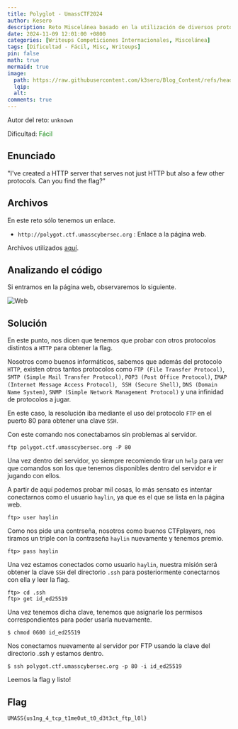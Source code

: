 ```yaml
---
title: Polyglot - UmassCTF2024
author: Kesero
description: Reto Miscelánea basado en la utilización de diversos protocolos distintos del HTTP.
date: 2024-11-09 12:01:00 +0800
categories: [Writeups Competiciones Internacionales, Miscelánea]
tags: [Dificultad - Fácil, Misc, Writeups]
pin: false
math: true
mermaid: true
image:
  path: https://raw.githubusercontent.com/k3sero/Blog_Content/refs/heads/main/Competiciones_Internacionales_Writeups/2024/Misc/UmassCTF2024/Polyglot/Polyglot.png
  lqip: 
  alt: 
comments: true
---
```


Autor del reto: `unknown`

Dificultad: <font color=green>Fácil</font>

## Enunciado

"I've created a HTTP server that serves not just HTTP but also a few other protocols. Can you find the flag?"

## Archivos

En este reto sólo tenemos un enlace.

- `http://polygot.ctf.umasscybersec.org` : Enlace a la página web.

Archivos utilizados [aquí](https://github.com/k3sero/Blog_Content/tree/main/Competiciones_Internacionales_Writeups/2024/Misc/UmassCTF2024/Polyglot).

## Analizando el código

Si entramos en la página web, observaremos lo siguiente.

![Web](https://raw.githubusercontent.com/k3sero/Blog_Content/refs/heads/main/Competiciones_Internacionales_Writeups/2024/Misc/UmassCTF2024/Polyglot/web.png)


## Solución

En este punto, nos dicen que tenemos que probar con otros protocolos distintos a `HTTP` para obtener la flag.

Nosotros como buenos informáticos, sabemos que además del protocolo `HTTP`, existen otros tantos protocolos como `FTP (File Transfer Protocol)`, `SMTP (Simple Mail Transfer Protocol)`, `POP3 (Post Office Protocol)`, `IMAP (Internet Message Access Protocol)`, ` SSH (Secure Shell)`, `DNS (Domain Name System)`, `SNMP (Simple Network Management Protocol)` y una infinidad de protocolos a jugar.

En este caso, la resolución iba mediante el uso del protocolo `FTP` en el puerto 80 para obtener una clave `SSH`.

Con este comando nos conectabamos sin problemas al servidor.

    ftp polygot.ctf.umasscybersec.org -P 80 

Una vez dentro del servidor, yo siempre recomiendo tirar un `help` para ver que comandos son los que tenemos disponibles dentro del servidor e ir jugando con ellos.

A partir de aquí podemos probar mil cosas, lo más sensato es intentar conectarnos como el usuario `haylin`, ya que es el que se lista en la página web.

    ftp> user haylin

Como nos pide una contrseña, nosotros como buenos CTFplayers, nos tiramos un triple con la contraseña `haylin` nuevamente y tenemos premio.

    ftp> pass haylin

Una vez estamos conectados como usuario `haylin`, nuestra misión será obtener la clave `SSH` del directorio `.ssh` para posteriormente conectarnos con ella y leer la flag.

    ftp> cd .ssh
    ftp> get id_ed25519

Una vez tenemos dicha clave, tenemos que asignarle los permisos correspondientes para poder usarla nuevamente.

    $ chmod 0600 id_ed25519

Nos conectamos nuevamente al servidor por FTP usando la clave del directorio .ssh y estamos dentro.

    $ ssh polygot.ctf.umasscybersec.org -p 80 -i id_ed25519

Leemos la flag y listo!

## Flag

`UMASS{us1ng_4_tcp_t1me0ut_t0_d3t3ct_ftp_l0l}`